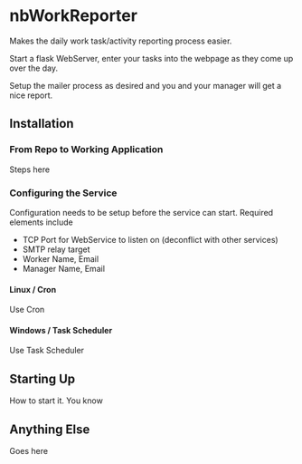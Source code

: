 # nbWorkReporter

Makes the daily work task/activity reporting process easier.

Start a flask WebServer, enter your tasks into the webpage as they come up over the day.

Setup the mailer process as desired and you and your manager will get a nice report.

## Installation

### From Repo to Working Application

Steps here

### Configuring the Service

Configuration needs to be setup before the service can start.  Required elements include
- TCP Port for WebService to listen on (deconflict with other services)
- SMTP relay target
- Worker Name, Email
- Manager Name, Email



#### Linux / Cron

Use Cron

#### Windows / Task Scheduler

Use Task Scheduler

## Starting Up 

How to start it.  You know

## Anything Else

Goes here
